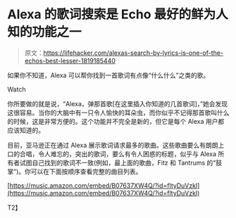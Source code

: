 # Alexa 的歌词搜索是 Echo 最好的鲜为人知的功能之一

> 原文：<https://lifehacker.com/alexas-search-by-lyrics-is-one-of-the-echos-best-lesser-1819185440>

如果你不知道，Alexa 可以帮你找到一首歌词有点像“什么什么”之类的歌。

Watch

你所要做的就是说，“Alexa，弹那首歌[在这里插入你知道的几首歌词]，”她会发现这很容易。当你的大脑中有一只令人愉快的耳朵虫，而你似乎不记得那首歌叫什么的时候，这是非常方便的。这个功能并不完全是新的，但它是每个 Alexa 用户都应该知道的。

目前，亚马逊正在通过 Alexa 展示歌词请求最多的歌曲。这些歌曲要么有朗朗上口的合唱，令人难忘的，突出的歌词，要么有令人困惑的标题，似乎与 Alexa 所有者试图自己找到的歌词不一致(例如，最上面的歌曲，Fitz 和 Tantrums 的“鼓掌”)。你可以在下面按顺序查看完整的曲目列表。

[https://music.amazon.com/embed/B07637XW4Q/?id=fltyDuVzkl](https://music.amazon.com/embed/B07637XW4Q/?id=fltyDuVzkl)

T2】